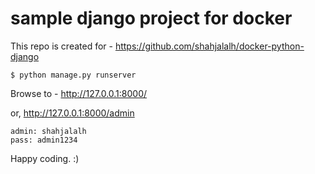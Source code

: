 # sample django project for docker

This repo is created for - https://github.com/shahjalalh/docker-python-django

```
$ python manage.py runserver
```

Browse to - http://127.0.0.1:8000/

or, http://127.0.0.1:8000/admin

```
admin: shahjalalh
pass: admin1234
```

Happy coding. :)